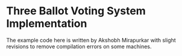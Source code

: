 # Three Ballot Voting System Implementation

The example code here is written by Akshobh Mirapurkar with slight revisions to
remove compilation errors on some machines.
